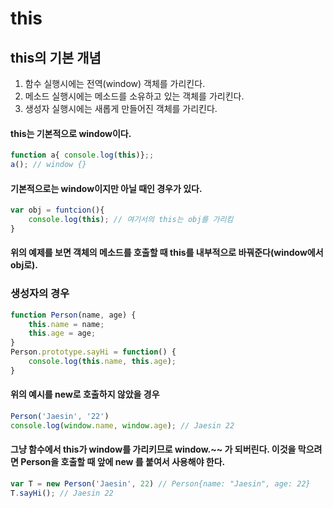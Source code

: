 # this

## this의 기본 개념
1. 함수 실행시에는 전역(window) 객체를 가리킨다.
2. 메소드 실행시에는 메소드를 소유하고 있는 객체를 가리킨다.
3. 생성자 실행시에는 새롭게 만들어진 객체를 가리킨다.

#### this는 기본적으로 window이다. 
```javascript
function a{ console.log(this)};;
a(); // window {}
```
#### 기본적으로는 window이지만 아닐 때인 경우가 있다.
```javascript
var obj = funtcion(){
    console.log(this); // 여기서의 this는 obj를 가리킴
}
```
#### 위의 예제를 보면 객체의 메소드를 호출할 때 this를 내부적으로 바꿔준다(window에서 obj로).

### 생성자의 경우
```javascript
function Person(name, age) {
    this.name = name;
    this.age = age;
}
Person.prototype.sayHi = function() {
    console.log(this.name, this.age);
}
```
#### 위의 예시를 new로 호출하지 않았을 경우
```javascript
Person('Jaesin', '22')
console.log(window.name, window.age); // Jaesin 22
```
#### 그냥 함수에서 this가 window를 가리키므로 window.~~ 가 되버린다. 이것을 막으려면 Person을 호출할 때 앞에 new 를 붙여서 사용해야 한다.
```javascript
var T = new Person('Jaesin', 22) // Person{name: "Jaesin", age: 22}
T.sayHi(); // Jaesin 22
```
